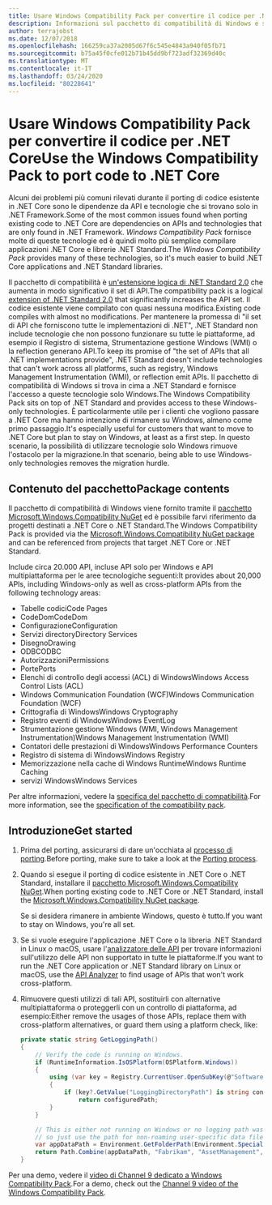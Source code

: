 ```yaml
---
title: Usare Windows Compatibility Pack per convertire il codice per .NET Core
description: Informazioni sul pacchetto di compatibilità di Windows e su come utilizzarlo per trasferire il codice .NET Framework esistente in .NET Core.
author: terrajobst
ms.date: 12/07/2018
ms.openlocfilehash: 166259ca37a2005d67f6c545e4843a940f05fb71
ms.sourcegitcommit: b75a45f0cfe012b71b45dd9bf723adf32369d40c
ms.translationtype: MT
ms.contentlocale: it-IT
ms.lasthandoff: 03/24/2020
ms.locfileid: "80228641"
---
```

# <a name="use-the-windows-compatibility-pack-to-port-code-to-net-core"></a><span data-ttu-id="5b638-103">Usare Windows Compatibility Pack per convertire il codice per .NET Core</span><span class="sxs-lookup"><span data-stu-id="5b638-103">Use the Windows Compatibility Pack to port code to .NET Core</span></span>

<span data-ttu-id="5b638-104">Alcuni dei problemi più comuni rilevati durante il porting di codice esistente in .NET Core sono le dipendenze da API e tecnologie che si trovano solo in .NET Framework.</span><span class="sxs-lookup"><span data-stu-id="5b638-104">Some of the most common issues found when porting existing code to .NET Core are dependencies on APIs and technologies that are only found in .NET Framework.</span></span> <span data-ttu-id="5b638-105">*Windows Compatibility Pack* fornisce molte di queste tecnologie ed è quindi molto più semplice compilare applicazioni .NET Core e librerie .NET Standard.</span><span class="sxs-lookup"><span data-stu-id="5b638-105">The *Windows Compatibility Pack* provides many of these technologies, so it's much easier to build .NET Core applications and .NET Standard libraries.</span></span>

<span data-ttu-id="5b638-106">Il pacchetto di compatibilità è [un'estensione logica di .NET Standard 2.0](../whats-new/dotnet-core-2-0.md#api-changes-and-library-support) che aumenta in modo significativo il set di API.</span><span class="sxs-lookup"><span data-stu-id="5b638-106">The compatibility pack is a logical [extension of .NET Standard 2.0](../whats-new/dotnet-core-2-0.md#api-changes-and-library-support) that significantly increases the API set.</span></span> <span data-ttu-id="5b638-107">Il codice esistente viene compilato con quasi nessuna modifica.</span><span class="sxs-lookup"><span data-stu-id="5b638-107">Existing code compiles with almost no modifications.</span></span> <span data-ttu-id="5b638-108">Per mantenere la promessa di "il set di API che forniscono tutte le implementazioni di .NET", .NET Standard non include tecnologie che non possono funzionare su tutte le piattaforme, ad esempio il Registro di sistema, Strumentazione gestione Windows (WMI) o la reflection generano API.</span><span class="sxs-lookup"><span data-stu-id="5b638-108">To keep its promise of "the set of APIs that all .NET implementations provide", .NET Standard doesn't include technologies that can't work across all platforms, such as registry, Windows Management Instrumentation (WMI), or reflection emit APIs.</span></span> <span data-ttu-id="5b638-109">Il pacchetto di compatibilità di Windows si trova in cima a .NET Standard e fornisce l'accesso a queste tecnologie solo Windows.</span><span class="sxs-lookup"><span data-stu-id="5b638-109">The Windows Compatibility Pack sits on top of .NET Standard and provides access to these Windows-only technologies.</span></span> <span data-ttu-id="5b638-110">È particolarmente utile per i clienti che vogliono passare a .NET Core ma hanno intenzione di rimanere su Windows, almeno come primo passaggio.</span><span class="sxs-lookup"><span data-stu-id="5b638-110">It's especially useful for customers that want to move to .NET Core but plan to stay on Windows, at least as a first step.</span></span> <span data-ttu-id="5b638-111">In questo scenario, la possibilità di utilizzare tecnologie solo Windows rimuove l'ostacolo per la migrazione.</span><span class="sxs-lookup"><span data-stu-id="5b638-111">In that scenario, being able to use Windows-only technologies removes the migration hurdle.</span></span>

## <a name="package-contents"></a><span data-ttu-id="5b638-112">Contenuto del pacchetto</span><span class="sxs-lookup"><span data-stu-id="5b638-112">Package contents</span></span>

<span data-ttu-id="5b638-113">Il pacchetto di compatibilità di Windows viene fornito tramite il [pacchetto Microsoft.Windows.Compatibility NuGet](https://www.nuget.org/packages/Microsoft.Windows.Compatibility) ed è possibile farvi riferimento da progetti destinati a .NET Core o .NET Standard.</span><span class="sxs-lookup"><span data-stu-id="5b638-113">The Windows Compatibility Pack is provided via the [Microsoft.Windows.Compatibility NuGet package](https://www.nuget.org/packages/Microsoft.Windows.Compatibility) and can be referenced from projects that target .NET Core or .NET Standard.</span></span>

<span data-ttu-id="5b638-114">Include circa 20.000 API, incluse API solo per Windows e API multipiattaforma per le aree tecnologiche seguenti:</span><span class="sxs-lookup"><span data-stu-id="5b638-114">It provides about 20,000 APIs, including Windows-only as well as cross-platform APIs from the following technology areas:</span></span>

- <span data-ttu-id="5b638-115">Tabelle codici</span><span class="sxs-lookup"><span data-stu-id="5b638-115">Code Pages</span></span>
- <span data-ttu-id="5b638-116">CodeDom</span><span class="sxs-lookup"><span data-stu-id="5b638-116">CodeDom</span></span>
- <span data-ttu-id="5b638-117">Configurazione</span><span class="sxs-lookup"><span data-stu-id="5b638-117">Configuration</span></span>
- <span data-ttu-id="5b638-118">Servizi directory</span><span class="sxs-lookup"><span data-stu-id="5b638-118">Directory Services</span></span>
- <span data-ttu-id="5b638-119">Disegno</span><span class="sxs-lookup"><span data-stu-id="5b638-119">Drawing</span></span>
- <span data-ttu-id="5b638-120">ODBC</span><span class="sxs-lookup"><span data-stu-id="5b638-120">ODBC</span></span>
- <span data-ttu-id="5b638-121">Autorizzazioni</span><span class="sxs-lookup"><span data-stu-id="5b638-121">Permissions</span></span>
- <span data-ttu-id="5b638-122">Porte</span><span class="sxs-lookup"><span data-stu-id="5b638-122">Ports</span></span>
- <span data-ttu-id="5b638-123">Elenchi di controllo degli accessi (ACL) di Windows</span><span class="sxs-lookup"><span data-stu-id="5b638-123">Windows Access Control Lists (ACL)</span></span>
- <span data-ttu-id="5b638-124">Windows Communication Foundation (WCF)</span><span class="sxs-lookup"><span data-stu-id="5b638-124">Windows Communication Foundation (WCF)</span></span>
- <span data-ttu-id="5b638-125">Crittografia di Windows</span><span class="sxs-lookup"><span data-stu-id="5b638-125">Windows Cryptography</span></span>
- <span data-ttu-id="5b638-126">Registro eventi di Windows</span><span class="sxs-lookup"><span data-stu-id="5b638-126">Windows EventLog</span></span>
- <span data-ttu-id="5b638-127">Strumentazione gestione Windows (WMI, Windows Management Instrumentation)</span><span class="sxs-lookup"><span data-stu-id="5b638-127">Windows Management Instrumentation (WMI)</span></span>
- <span data-ttu-id="5b638-128">Contatori delle prestazioni di Windows</span><span class="sxs-lookup"><span data-stu-id="5b638-128">Windows Performance Counters</span></span>
- <span data-ttu-id="5b638-129">Registro di sistema di Windows</span><span class="sxs-lookup"><span data-stu-id="5b638-129">Windows Registry</span></span>
- <span data-ttu-id="5b638-130">Memorizzazione nella cache di Windows Runtime</span><span class="sxs-lookup"><span data-stu-id="5b638-130">Windows Runtime Caching</span></span>
- <span data-ttu-id="5b638-131">servizi Windows</span><span class="sxs-lookup"><span data-stu-id="5b638-131">Windows Services</span></span>

<span data-ttu-id="5b638-132">Per altre informazioni, vedere la [specifica del pacchetto di compatibilità](https://github.com/dotnet/designs/blob/master/accepted/2018/compat-pack/compat-pack.md).</span><span class="sxs-lookup"><span data-stu-id="5b638-132">For more information, see the [specification of the compatibility pack](https://github.com/dotnet/designs/blob/master/accepted/2018/compat-pack/compat-pack.md).</span></span>

## <a name="get-started"></a><span data-ttu-id="5b638-133">Introduzione</span><span class="sxs-lookup"><span data-stu-id="5b638-133">Get started</span></span>

1. <span data-ttu-id="5b638-134">Prima del porting, assicurarsi di dare un'occhiata al [processo di porting](index.md).</span><span class="sxs-lookup"><span data-stu-id="5b638-134">Before porting, make sure to take a look at the [Porting process](index.md).</span></span>

2. <span data-ttu-id="5b638-135">Quando si esegue il porting di codice esistente in .NET Core o .NET Standard, installare il [pacchetto Microsoft.Windows.Compatibility NuGet](https://www.nuget.org/packages/Microsoft.Windows.Compatibility).</span><span class="sxs-lookup"><span data-stu-id="5b638-135">When porting existing code to .NET Core or .NET Standard, install the [Microsoft.Windows.Compatibility NuGet package](https://www.nuget.org/packages/Microsoft.Windows.Compatibility).</span></span>

   <span data-ttu-id="5b638-136">Se si desidera rimanere in ambiente Windows, questo è tutto.</span><span class="sxs-lookup"><span data-stu-id="5b638-136">If you want to stay on Windows, you're all set.</span></span>

3. <span data-ttu-id="5b638-137">Se si vuole eseguire l'applicazione .NET Core o la libreria .NET Standard in Linux o macOS, usare l'[analizzatore delle API](../../standard/analyzers/api-analyzer.md) per trovare informazioni sull'utilizzo delle API non supportato in tutte le piattaforme.</span><span class="sxs-lookup"><span data-stu-id="5b638-137">If you want to run the .NET Core application or .NET Standard library on Linux or macOS, use the [API Analyzer](../../standard/analyzers/api-analyzer.md) to find usage of APIs that won't work cross-platform.</span></span>

4. <span data-ttu-id="5b638-138">Rimuovere questi utilizzi di tali API, sostituirli con alternative multipiattaforma o proteggerli con un controllo di piattaforma, ad esempio:</span><span class="sxs-lookup"><span data-stu-id="5b638-138">Either remove the usages of those APIs, replace them with cross-platform alternatives, or guard them using a platform check, like:</span></span>

    ```csharp
    private static string GetLoggingPath()
    {
        // Verify the code is running on Windows.
        if (RuntimeInformation.IsOSPlatform(OSPlatform.Windows))
        {
            using (var key = Registry.CurrentUser.OpenSubKey(@"Software\Fabrikam\AssetManagement"))
            {
                if (key?.GetValue("LoggingDirectoryPath") is string configuredPath)
                    return configuredPath;
            }
        }

        // This is either not running on Windows or no logging path was configured,
        // so just use the path for non-roaming user-specific data files.
        var appDataPath = Environment.GetFolderPath(Environment.SpecialFolder.LocalApplicationData);
        return Path.Combine(appDataPath, "Fabrikam", "AssetManagement", "Logging");
    }
    ```

<span data-ttu-id="5b638-139">Per una demo, vedere il [video di Channel 9 dedicato a Windows Compatibility Pack](https://channel9.msdn.com/Events/Connect/2017/T123).</span><span class="sxs-lookup"><span data-stu-id="5b638-139">For a demo, check out the [Channel 9 video of the Windows Compatibility Pack](https://channel9.msdn.com/Events/Connect/2017/T123).</span></span>
